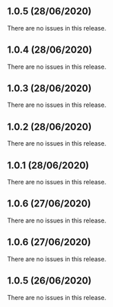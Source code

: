 ## 1.0.5 (28/06/2020) 


There are no issues in this release.


## 1.0.4 (28/06/2020) 


There are no issues in this release.


## 1.0.3 (28/06/2020) 


There are no issues in this release.


## 1.0.2 (28/06/2020) 


There are no issues in this release.


## 1.0.1 (28/06/2020) 


There are no issues in this release.


## 1.0.6 (27/06/2020) 


There are no issues in this release.


## 1.0.6 (27/06/2020) 


There are no issues in this release.


## 1.0.5 (26/06/2020) 


There are no issues in this release.